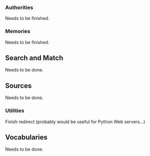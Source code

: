 ### Authorities

Needs to be finished.

### Memories

Needs to be finished.

## Search and Match

Needs to be done.

## Sources

Needs to be done.

### Utilities

Finish redirect (probably would be useful for Python Web servers...)

## Vocabularies

Needs to be done.